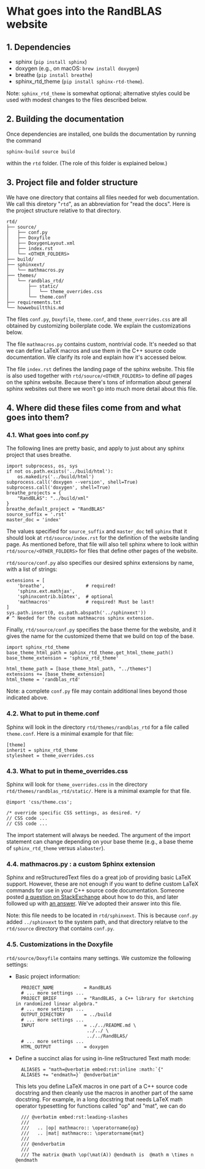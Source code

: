 # What goes into the RandBLAS website

## 1. Dependencies
* sphinx (``pip install sphinx``)
* doxygen (e.g., on macOS: ``brew install doxygen``)
* breathe (``pip install breathe``)
* sphinx_rtd_theme (``pip install sphinx-rtd-theme``). 

Note: ``sphinx_rtd_theme`` is somewhat optional; alternative styles could be used with modest changes to the files described below.

## 2. Building the documentation

Once dependencies are installed, one builds the documentation by running the command
```
sphinx-build source build
```
within the ``rtd`` folder. (The role of this folder is explained below.)

## 3. Project file and folder structure

We have one directory that contains all files needed for web documentation. We call this diretory "``rtd``", as an abbreviation for "read the docs". Here is the project structure relative to that directory.
```
rtd/
├── source/
│   ├── conf.py
│   ├── Doxyfile
│   ├── DoxygenLayout.xml
│   ├── index.rst
│   └── <OTHER_FOLDERS>
├── build/
├── sphinxext/
│   └── mathmacros.py
├── themes/
│   └── randblas_rtd/
│       ├── static/
│       │   └── theme_overrides.css
│       └── theme.conf
├── requirements.txt
└── howwebuiltthis.md
```
The files ``conf.py``, ``Doxyfile``, ``theme.conf``, and ``theme_overrides.css`` are all obtained by customizing boilerplate code. We explain the customizations below.

The file ``mathmacros.py`` contains custom, nontrivial code. It's needed so that we can define LaTeX macros and use them in the C++ source code documentation. We clarify its role and explain how it's accessed below.

The file ``index.rst`` defines the landing page of the sphinx website. This file is also used together with ``rtd/source/<OTHER_FOLDERS>`` to define *all* pages on the sphinx website. Because there's tons of information about general sphinx websites out there we won't go into much more detail about this file.

## 4. Where did these files come from and what goes into them?

### 4.1. What goes into conf.py

The following lines are pretty basic, and apply to just about any sphinx project that uses breathe.
```
import subprocess, os, sys
if not os.path.exists('../build/html'):
    os.makedirs('../build/html')
subprocess.call('doxygen --version', shell=True)
subprocess.call('doxygen', shell=True)
breathe_projects = {
    "RandBLAS": "../build/xml"
}
breathe_default_project = "RandBLAS"
source_suffix = '.rst'
master_doc = 'index'
```
The values specified for ``source_suffix`` and ``master_doc`` tell ``sphinx`` that it should look at ``rtd/source/index.rst`` for the definition of the website landing page. As mentioned before, that file will also tell sphinx where to look within ``rtd/source/<OTHER_FOLDERS>`` for files that define other pages of the website.

``rtd/source/conf.py`` also specifies our desired sphinx extensions by name, with a list of strings:
```
extensions = [
    'breathe',               # required!
    'sphinx.ext.mathjax',
    'sphinxcontrib.bibtex',  # optional
    'mathmacros'             # required! Must be last!
]
sys.path.insert(0, os.path.abspath('../sphinxext'))
# ^ Needed for the custom mathmacros sphinx extension. 
```
Finally, ``rtd/source/conf.py`` specifies the base theme for the website, and it gives the name for the customized theme that we build on top of the base.
```
import sphinx_rtd_theme
base_theme_html_path = sphinx_rtd_theme.get_html_theme_path()
base_theme_extension = 'sphinx_rtd_theme'

html_theme_path = [base_theme_html_path, "../themes"]
extensions += [base_theme_extension]
html_theme = 'randblas_rtd'
```

Note: a complete ``conf.py`` file may contain additional lines beyond those indicated above.

### 4.2. What to put in theme.conf

Sphinx will look in the directory ``rtd/themes/randblas_rtd`` for a file called ``theme.conf``. Here is a minimal example for that file:
```
[theme]
inherit = sphinx_rtd_theme
stylesheet = theme_overrides.css
```

### 4.3. What to put in theme_overrides.css
Sphinx will look for ``theme_overrides.css`` in the directory ``rtd/themes/randblas_rtd/static/``. Here is a minimal example for that file.
```
@import 'css/theme.css';

/* override specific CSS settings, as desired. */
// CSS code ...
// CSS code ...
```
The import statement will always be needed. The argument of the import statement can change depending on your base theme (e.g., a base theme of ``sphinx_rtd_theme`` versus ``alabaster``).

### 4.4. mathmacros.py : a custom Sphinx extension

Sphinx and reStructuredText files do a great job of providing basic LaTeX support. However, these are not enough if you want to define custom LaTeX commands for use in your C++ source code documentation. Someone posted [a question on StackExchange](https://stackoverflow.com/questions/25729537/math-latex-macros-to-make-substitutions-in-restructuredtext-and-sphinx) about how to do this, and later followed up with [an answer](https://stackoverflow.com/a/25818305/2664946). We've adopted their answer into this file.

Note: this file needs to be located in ``rtd/sphinxext``. This is because ``conf.py`` added ``../sphinxext`` to the system path, and that directory relatve to the ``rtd/source`` directory that contains ``conf.py``.

### 4.5. Customizations in the Doxyfile

``rtd/source/Doxyfile`` contains many settings. We customize the following settings:
* Basic project information:
  ```
    PROJECT_NAME           = RandBLAS
    # ... more settings ... 
    PROJECT_BRIEF          = "RandBLAS, a C++ library for sketching in randomized linear algebra."
    # ... more settings ... 
    OUTPUT_DIRECTORY       = ../build
    # ... more settings ... 
    INPUT                  = ../../README.md \
                            ../../ \
                            ../../RandBLAS/
    # ... more settings ...
    HTML_OUTPUT            = doxygen
  ```
* Define a succinct alias for using in-line reStructured Text math mode:
  ```
    ALIASES = "math=@verbatim embed:rst:inline :math:`{"
    ALIASES += "endmath=}` @endverbatim"
  ```
  This lets you define LaTeX macros in one part of a C++ source code docstring and then cleanly use the macros in another part of the same docstring. For example, in a long docstring that needs LaTeX math operator typesetting for functions called "op" and "mat", we can do
  ```
    /// @verbatim embed:rst:leading-slashes
    ///
    ///   .. |op| mathmacro:: \operatorname{op}
    ///   .. |mat| mathmacro:: \operatorname{mat}
    ///
    /// @endverbatim
    ///
    /// The matrix @math \op(\mat(A)) @endmath is  @math m \times n @endmath
  ```